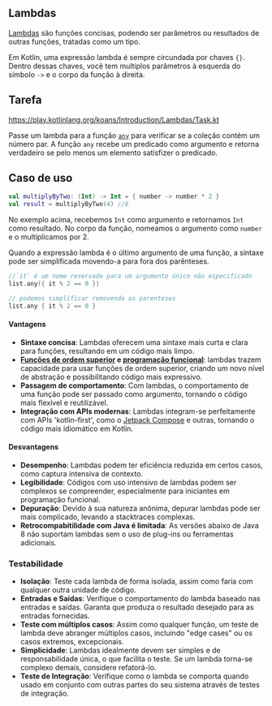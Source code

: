 ## Lambdas

[Lambdas](https://kotlinlang.org/docs/lambdas.html#lambda-expressions-and-anonymous-functions) são funções concisas, podendo ser parâmetros ou resultados de outras funções, tratadas como um tipo.

Em Kotlin, uma expressão lambda é sempre circundada por chaves `{}`. Dentro dessas chaves, você tem multiplos parâmetros à esquerda do
símbolo `->` e o corpo da função à direita.

## Tarefa

https://play.kotlinlang.org/koans/Introduction/Lambdas/Task.kt

Passe um lambda para a função [`any`](https://kotlinlang.org/api/latest/jvm/stdlib/kotlin.collections/any.html)
para verificar se a coleção contém um número par.
A função `any` recebe um predicado como argumento e retorna verdadeiro se pelo menos um elemento satisfizer o predicado.

## Caso de uso

```kotlin
val multiplyByTwo: (Int) -> Int = { number -> number * 2 }
val result = multiplyByTwo(4) //8
```
No exemplo acima, recebemos `Int` como argumento e retornamos `Int` como resultado. No corpo da função, nomeamos o argumento como `number` e o multiplicamos por 2.

Quando a expressão lambda é o último argumento de uma função, a sintaxe pode ser simplificada movendo-a para fora dos parênteses.

```kotlin
//`it` é um nome reservado para um argumento único não especificado
list.any({ it % 2 == 0 })

// podemos simplificar removendo os parenteses
list.any { it % 2 == 0 }
```

#### Vantagens
- **Sintaxe concisa**: Lambdas oferecem uma sintaxe mais curta e clara para funções, resultando em um código mais limpo.
- **[Funções de ordem superior](https://kotlinlang.org/docs/lambdas.html#higher-order-functions) e [programação funcional](https://pt.wikipedia.org/wiki/Programa%C3%A7%C3%A3o_funcional)**: lambdas trazem capacidade para usar funções de ordem superior, criando um novo nível de abstração e possibilitando código mais expressivo.
- **Passagem de comportamento**: Com lambdas, o comportamento de uma função pode ser passado como argumento, tornando o código mais flexível e reutilizável.
- **Integração com APIs modernas**: Lambdas integram-se perfeitamente com APIs 'kotlin-first', como o [Jetpack Compose](https://developer.android.com/jetpack/compose) e outras, tornando o código mais idiomático em Kotlin.

#### Desvantagens
- **Desempenho**: Lambdas podem ter eficiência reduzida em certos casos, como captura intensiva de contexto.
- **Legibilidade**: Códigos com uso intensivo de lambdas podem ser complexos se compreender, especialmente para iniciantes em programação funcional. 
- **Depuração**: Devido à sua natureza anônima, depurar lambdas pode ser mais complicado, levando a stacktraces complexas. 
- **Retrocompabitilidade com Java é limitada**: As versões abaixo de Java 8 não suportam lambdas sem o uso de plug-ins ou ferramentas adicionais.

### Testabilidade
- **Isolação**: Teste cada lambda de forma isolada, assim como faria com qualquer outra unidade de código.
- **Entradas e Saídas**: Verifique o comportamento do lambda baseado nas entradas e saídas. Garanta que produza o resultado desejado para as entradas fornecidas.
- **Teste com múltiplos casos**: Assim como qualquer função, um teste de lambda deve abranger múltiplos casos, incluindo "edge cases" ou os casos extremos, excepcionais.
- **Simplicidade**: Lambdas idealmente devem ser simples e de responsabilidade única, o que facilita o teste. Se um lambda torna-se complexo demais, considere refatorá-lo.
- **Teste de Integração**: Verifique como o lambda se comporta quando usado em conjunto com outras partes do seu sistema através de testes de integração.
